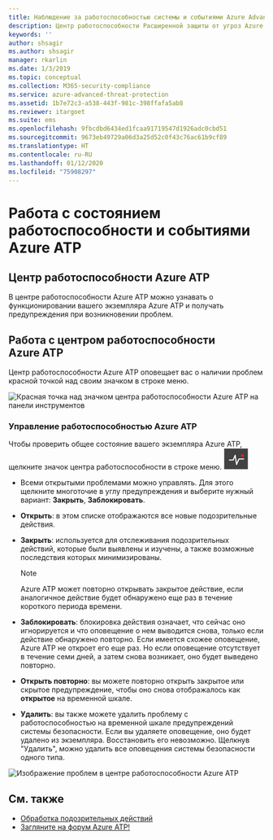 ```yaml
---
title: Наблюдение за работоспособностью системы и событиями Azure Advanced Threat Protection | Документы Майкрософт
description: Центр работоспособности Расширенной защиты от угроз Azure (Azure ATP) позволяет следить за работой службы Azure ATP, получать предупреждения о возможных проблемах и пользоваться средством просмотра системных событий.
keywords: ''
author: shsagir
ms.author: shsagir
manager: rkarlin
ms.date: 1/3/2019
ms.topic: conceptual
ms.collection: M365-security-compliance
ms.service: azure-advanced-threat-protection
ms.assetid: 1b7e72c3-a538-443f-981c-398ffafa5ab8
ms.reviewer: itargoet
ms.suite: ems
ms.openlocfilehash: 9fbcdbd6434ed1fcaa91719547d1926adc0cbd51
ms.sourcegitcommit: 9673eb49729a06d3a25d52c0f43c76ac61b9cf89
ms.translationtype: HT
ms.contentlocale: ru-RU
ms.lasthandoff: 01/12/2020
ms.locfileid: "75908297"
---
```

# <a name="work-with-azure-atp-health-and-events"></a>Работа с состоянием работоспособности и событиями Azure ATP

## <a name="azure-atp-health-center"></a>Центр работоспособности Azure ATP 

В центре работоспособности Azure ATP можно узнавать о функционировании вашего экземпляра Azure ATP и получать предупреждения при возникновении проблем.

## <a name="working-with-the-azure-atp-health-center"></a>Работа с центром работоспособности Azure ATP

Центр работоспособности Azure ATP оповещает вас о наличии проблем красной точкой над своим значком в строке меню.

![Красная точка над значком центра работоспособности Azure ATP на панели инструментов](media/atp-health-bar.png)

### <a name="managing-azure-atp-health"></a>Управление работоспособностью Azure ATP
Чтобы проверить общее состояние вашего экземпляра Azure ATP, щелкните значок центра работоспособности в строке меню. ![Значок центра работоспособности Azure ATP](media/atp-red-dot.png)

-   Всеми открытыми проблемами можно управлять. Для этого щелкните многоточие в углу предупреждения и выберите нужный вариант: **Закрыть**, **Заблокировать**.

-   **Открыть**: в этом списке отображаются все новые подозрительные действия.

-   **Закрыть**: используется для отслеживания подозрительных действий, которые были выявлены и изучены, а также возможные последствия которых минимизированы.

    > [!NOTE]
    > Azure ATP может повторно открывать закрытое действие, если аналогичное действие будет обнаружено еще раз в течение короткого периода времени.
    
-   **Заблокировать**: блокировка действия означает, что сейчас оно игнорируется и что оповещение о нем выводится снова, только если действие обнаружено повторно. Если имеется схожее оповещение, Azure ATP не откроет его еще раз. Но если оповещение отсутствует в течение семи дней, а затем снова возникает, оно будет выведено повторно.

-   **Открыть повторно**: вы можете повторно открыть закрытое или скрытое предупреждение, чтобы оно снова отображалось как **открытое** на временной шкале.

-   **Удалить**: вы также можете удалить проблему с работоспособностью на временной шкале предупреждений системы безопасности. Если вы удаляете оповещение, оно будет удалено из экземпляра. Восстановить его невозможно. Щелкнув "Удалить", можно удалить все оповещения системы безопасности одного типа.



![Изображение проблем в центре работоспособности Azure ATP](media/atp-health-issue.png)






## <a name="see-also"></a>См. также

- [Обработка подозрительных действий](working-with-suspicious-activities.md)
- [Загляните на форум Azure ATP!](https://aka.ms/azureatpcommunity)
